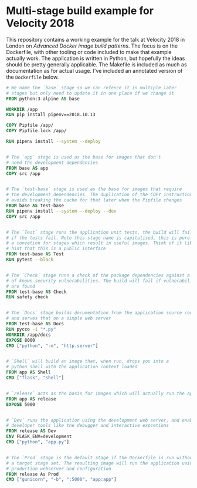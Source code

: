 # Multi-stage build example for Velocity 2018

This repository contains a working example for the talk at Velocity 2018 in London on _Advanced Docker image build patterns_. The focus is on the Dockerfile, with other tooling or code included to make that example actually work. The application is written in Python, but hopefully the ideas should be pretty generally applicable. The Makefile is included as much as documentation as for actual usage. I've included an annotated version of the `Dockerfile` below.

```dockerfile
# We name the `base` stage so we can refence it in multiple later
# stages but only need to update it in one place if we change it
FROM python:3-alpine AS base

WORKDIR /app
RUN pip install pipenv==2018.10.13

COPY Pipfile /app/
COPY Pipfile.lock /app/

RUN pipenv install --system --deploy


# The `app` stage is used as the base for images that don't
# need the development dependencies
FROM base AS app
COPY src /app


# The `test-base` stage is used as the base for images that require
# the development dependencies. The duplication of the COPY instruction
# avoids breaking the cache for that later when the Pipfile changes 
FROM base AS test-base
RUN pipenv install --system --deploy --dev
COPY src /app


# The `Test` stage runs the application unit tests, the build will fail
# if the tests fail. Note this stage name is capitalised, this is purely
# a convetion for stages which result in useful images. Think of it like
# hint that this is a public interface
FROM test-base AS Test
RUN pytest --black


# The `Check` stage runs a check of the package dependencies against a list
# of known security vulnerabilities. The build will fail if vulnerabilities
# are found
FROM test-base AS Check
RUN safety check


# The `Docs` stage builds documentation from the application source code
# and serves that on a simple web server
FROM test-base AS Docs
RUN pycco -i "*.py"
WORKDIR /app/docs
EXPOSE 8000
CMD ["python", "-m", "http.server"]


# `Shell` will build an image that, when run, drops you into a 
# python shell with the application context loaded
FROM app AS Shell
CMD ["flask", "shell"]


# `release` acts as the basis for images which will actually run the application 
FROM app AS release
EXPOSE 5000


# `Dev` runs the application using the development web server, and enables
# developer tools like the debugger and interactive expcetions
FROM release AS Dev
ENV FLASK_ENV=development
CMD ["python", "app.py"]


# The `Prod` stage is the default stage if the Dockerfile is run without 
# a target stage set. The resulting image will run the application using a
# production webserver and configuration
FROM release As Prod
CMD ["gunicorn", "-b", ":5000", "app:app"]
```
